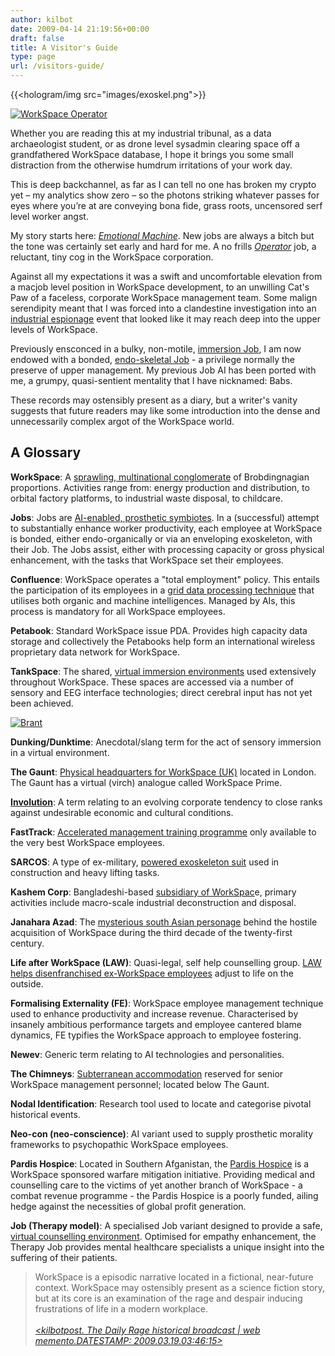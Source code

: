 ```yaml
---
author: kilbot
date: 2009-04-14 21:19:56+00:00
draft: false
title: A Visitor's Guide
type: page
url: /visitors-guide/
---
```


<!-- {{<hologram/img src="images/blaster.png">}} -->
{{<hologram/img src="images/exoskel.png">}}

[![WorkSpace Operator](/wp-content/uploads/2009/05/workspace05wht_alt-255x300.jpg)
](https://www.webarchive.org.uk/en/ukwa/search?text=http%3A%2F%2Fwww.kilbot.co.uk%2Fwp-content%2Fuploads%2F2009%2F05%2Fworkspace05wht_alt-255x300.jpg&search_location=full_text&reset_filters=false&content_type=Web+Page)

Whether you are reading this at my industrial tribunal, as a data archaeologist student, or as drone level sysadmin clearing space off a grandfathered WorkSpace database, I hope it brings you some small distraction from the otherwise humdrum irritations of your work day.

This is deep backchannel, as far as I can tell no one has broken my crypto yet – my analytics show zero – so the photons striking whatever passes for eyes where you’re at are conveying bona fide, grass roots, uncensored serf level worker angst. 

My story starts here: _[Emotional Machine](/2008/03/06/emotional-machine/)_. New jobs are always a bitch but the tone was certainly set early and hard for me. A no frills _[Operator](/2008/04/09/bullet-point-time/)_ job, a reluctant, tiny cog in the WorkSpace corporation.

Against all my expectations it was a swift and uncomfortable elevation from a macjob level position in WorkSpace development, to an unwilling Cat's Paw of a faceless, corporate WorkSpace management team. Some malign serendipity meant that I was forced into a clandestine investigation into an [industrial espionage](/2008/04/17/quizling/) event that looked like it may reach deep into the upper levels of WorkSpace.

Previously ensconced in a bulky, non-motile, [immersion Job](/2008/03/09/job/), I am now endowed with a bonded, [endo-skeletal Job](/2008/04/23/the-defiant-one/) - a privilege normally the preserve of upper management. My previous Job AI has been ported with me, a grumpy, quasi-sentient mentality that I have nicknamed: Babs.

These records may ostensibly present as a diary, but a writer's vanity suggests that future readers may like some introduction into the dense and unnecessarily complex argot of the WorkSpace world.

## A Glossary

**WorkSpace**: A [sprawling, multinational conglomerate](/2008/10/21/what-its-like-not-to-believe/) of Brobdingnagian proportions. Activities range from: energy production and distribution, to orbital factory platforms, to industrial waste disposal, to childcare. 

**Jobs**: Jobs are [AI-enabled, prosthetic symbiotes](/2008/03/09/job/). In a (successful) attempt to substantially enhance worker productivity, each employee at WorkSpace is bonded, either endo-organically or via an enveloping exoskeleton, with their Job. The Jobs assist, either with processing capacity or gross physical enhancement, with the tasks that WorkSpace set their employees.

**Confluence**: WorkSpace operates a "total employment" policy. This entails the participation of its employees in a [grid data processing technique](/2008/03/19/gives-god-head/) that utilises both organic and machine intelligences. Managed by AIs, this process is mandatory for all WorkSpace employees.

**Petabook**: Standard WorkSpace issue PDA. Provides high capacity data storage and collectively the Petabooks help form an international wireless proprietary data network for WorkSpace. 

**TankSpace**: The shared, [virtual immersion environments](/2008/04/09/bullet-point-time/) used extensively throughout WorkSpace. These spaces are accessed via a number of sensory and EEG interface technologies; direct cerebral input has not yet been achieved.

[![Brant](/wp-content/uploads/2009/07/brant_031-209x300.jpg)
](https://www.webarchive.org.uk/en/ukwa/search?view_filter=va&content_type=Web+Page&from_date=&to_date=&modal_filter_domains_vals=&modal_filter_suffix_vals=&modal_filter_documenttypes_vals=&modal_filter_collections_vals=&filter_source=1&filter_array_x=&filter_array_x_item=&search_location=full_text&text=http%3A%2F%2Fwww.kilbot.co.uk%2Fwp-content%2Fuploads%2F2009%2F07%2Fbrant_031-209x300.jpg&view_sort=relevant&view_count=50)

**Dunking/Dunktime**: Anecdotal/slang term for the act of sensory immersion in a virtual environment.

**The Gaunt**: [Physical headquarters for WorkSpace (UK)](/2008/04/23/the-defiant-one/) located in London. The Gaunt has a virtual (virch) analogue called WorkSpace Prime. 

**[Involution](/2008/07/08/dead-peasants-society/)**: A term relating to an evolving corporate tendency to close ranks against undesirable economic and cultural conditions.

**FastTrack**: [Accelerated management training programme](/2008/06/01/moral-hazard/) only available to the very best WorkSpace employees. 

**SARCOS**: A type of ex-military, [powered exoskeleton suit](/2008/04/26/sisyphus-rising/) used in construction and heavy lifting tasks. 

**Kashem Corp**: Bangladeshi-based [subsidiary of WorkSpac](/2008/04/27/noman/)e, primary activities include macro-scale industrial deconstruction and disposal. 

**Janahara Azad**: The [mysterious south Asian personage](/2008/05/01/motherless-child/) behind the hostile acquisition of WorkSpace during the third decade of the twenty-first century. 

**Life after WorkSpace (LAW)**: Quasi-legal, self help counselling group. [LAW helps disenfranchised ex-WorkSpace employees](/2008/05/25/acclimation/) adjust to life on the outside.

**Formalising Externality (FE)**: WorkSpace employee management technique used to enhance productivity and increase revenue. Characterised by insanely ambitious performance targets and employee cantered blame dynamics, FE typifies the WorkSpace approach to employee fostering. 

**Newev**: Generic term relating to AI technologies and personalities. 

**The Chimneys**: [Subterranean accommodation](/2008/07/31/bullpup/) reserved for senior WorkSpace management personnel; located below The Gaunt. 

**Nodal Identification**: Research tool used to locate and categorise pivotal historical events.

**Neo-con (neo-conscience)**: AI variant used to supply prosthetic morality frameworks to psychopathic WorkSpace employees.

**Pardis Hospice**: Located in Southern Afganistan, the [Pardis Hospice](/2009/02/10/out-patient/) is a WorkSpace sponsored warfare mitigation initiative. Providing medical and counselling care to the victims of yet another branch of WorkSpace - a combat revenue programme - the Pardis Hospice is a poorly funded, ailing hedge against the necessities of global profit generation.

**Job (Therapy model)**: A specialised Job variant designed to provide a safe, [virtual counselling environment](/2009/03/08/ratchet/). Optimised for empathy enhancement, the Therapy Job provides mental healthcare specialists a unique insight into the suffering of their patients.

> WorkSpace is a episodic narrative located in a fictional, near-future context. WorkSpace may ostensibly present as a science fiction story, but at its core is an examination of the rage and despair inducing frustrations of life in a modern workplace.\
\
[_<kilbotpost. The Daily Rage historical broadcast | web memento.DATESTAMP: 2009.03.19.03:46:15>_](https://web.archive.org/web/20090319034615/http://www.kilbot.co.uk/)
